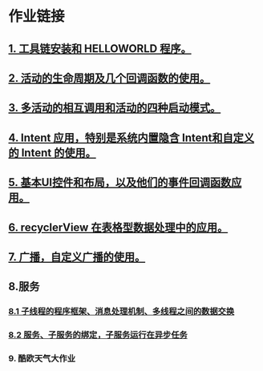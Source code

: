 #  作业链接


## [1. 工具链安装和 HELLOWORLD 程序。](https://github.com/yao-xin-jia/2018127156_Android/tree/master/HelloWorld)

## [2. 活动的生命周期及几个回调函数的使用。](https://github.com/yao-xin-jia/2018127156_Android/tree/master/LifeCycle-HW1)

## [3. 多活动的相互调用和活动的四种启动模式。](https://github.com/yao-xin-jia/2018127156_Android/tree/master/FourPattern-HW2)

## [4. Intent 应用，特别是系统内置隐含 Intent和自定义的 Intent 的使用。](https://github.com/yao-xin-jia/2018127156_Android/tree/master/ActivityTest)

## [5. 基本UI控件和布局，以及他们的事件回调函数应用。](https://github.com/yao-xin-jia/2018127156_Android/tree/master/UIWidgetTest)

## [6. recyclerView 在表格型数据处理中的应用。](https://github.com/yao-xin-jia/2018127156_Android/tree/master/RecyclerView)

## [7. 广播，自定义广播的使用。](https://github.com/yao-xin-jia/2018127156_Android/tree/master/BroadcastTest)

## 8.服务

###  [8.1 子线程的程序框架、消息处理机制、多线程之间的数据交换](https://github.com/yao-xin-jia/2018127156_Android/tree/master/AndroidThreadTest)

###  [8.2 服务、子服务的绑定，子服务运行在异步任务](https://github.com/yao-xin-jia/2018127156_Android/tree/master/ServiceTest) 



### 9. 酷欧天气大作业

